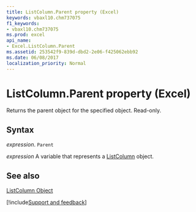 ```yaml
---
title: ListColumn.Parent property (Excel)
keywords: vbaxl10.chm737075
f1_keywords:
- vbaxl10.chm737075
ms.prod: excel
api_name:
- Excel.ListColumn.Parent
ms.assetid: 253542f9-839d-dbd2-2e06-f425062ebb92
ms.date: 06/08/2017
localization_priority: Normal
---
```



# ListColumn.Parent property (Excel)

Returns the parent object for the specified object. Read-only.


## Syntax

_expression_. `Parent`

_expression_ A variable that represents a [ListColumn](Excel.ListColumn.md) object.


## See also


[ListColumn Object](Excel.ListColumn.md)

[!include[Support and feedback](~/includes/feedback-boilerplate.md)]